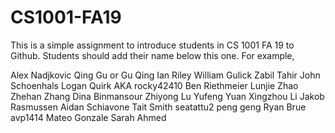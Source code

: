 # CS1001-FA19
This is a simple assignment to introduce students in CS 1001 FA 19 to Github.
Students should add their name below this one. For example,

Alex Nadjkovic
Qing Gu or Gu Qing
Ian Riley
William Gulick
Zabil Tahir
John Schoenhals
Logan Quirk AKA rocky42410
Ben Riethmeier
Lunjie Zhao
Zhehan Zhang
Dina Binmansour
Zhiyong Lu
Yufeng Yuan
Xingzhou Li
Jakob Rasmussen
Aidan Schiavone
Tait Smith
seatattu2
peng geng
Ryan Brue
avp1414
Mateo Gonzale
Sarah Ahmed
